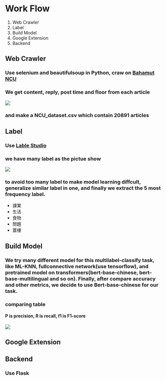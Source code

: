# Work Flow
1. Web Crawler
2. Label
3. Build Model
4. Google Extension
5. Backend

## Web Crawler
### Use selenium and beautifulsoup in Python, craw on [Bahamut NCU](https://forum.gamer.com.tw/C.php?page=1&bsn=60076&snA=4671705)
### We get content, reply, post time and floor from each article
![](https://cdn.discordapp.com/attachments/1122916420192309321/1126770109470478346/image.png)
### and make a NCU_dataset.csv which contain 20891 articles

## Label
### Use [Lable Studio](https://labelstud.io/)
### we have many label as the pictue show
![](https://media.discordapp.net/attachments/1122916420192309321/1126774256945078283/image.png?width=1440&height=422)
### to avoid too many label to make model learning diffcult, generalize similar label in one, and finally we extract the 5 most frequency label.
* 課業
* 生活
* 食物
* 問題
* 蓋樓

## Build Model

### We try many different model for this multilabel-classify task, like ML-KNN, fullconnective network(use tensorflow), and pretrained model on transformers(bert-base-chinese, bert-base-multilingual and so on). Finally, after compare accuracy and other metrics, we decide to use Bert-base-chinese for our task.

### comparing table
#### P is precision, R is recall, f1 is F1-score
![](https://cdn.discordapp.com/attachments/1122916420192309321/1126794830253658152/2023-07-07_164000.png)

## Google Extension
###

## Backend
### Use Flask
